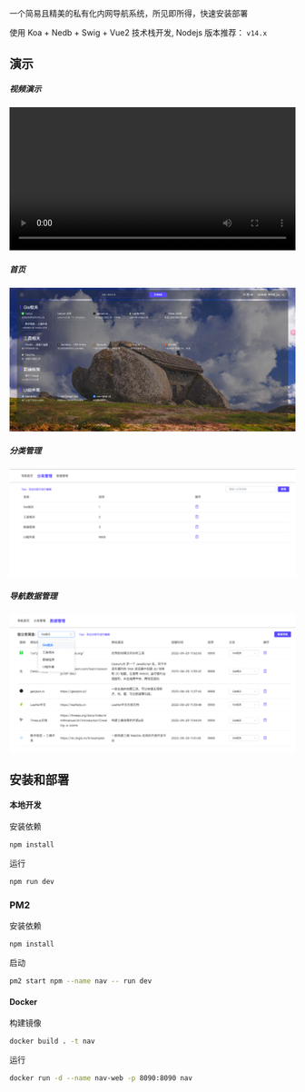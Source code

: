 一个简易且精美的私有化内网导航系统，所见即所得，快速安装部署

使用 Koa + Nedb + Swig + Vue2 技术栈开发, Nodejs 版本推荐：  `v14.x`


## 演示

##### 视频演示

<video width="100%" height="auto" controls>
  <source src="./docs/videos/show.mp4" type="video/mp4">
</video>

##### 首页

![首页](./docs/images/home.png)


##### 分类管理

![分类管理](./docs/images/type.png)

##### 导航数据管理

![导航数据管理](./docs/images/nav.png)


## 安装和部署

#### 本地开发

安装依赖

```bash
npm install
```

运行

```bash
npm run dev
```

### PM2 

安装依赖  

```bash
npm install
```

启动

```bash
pm2 start npm --name nav -- run dev
```


#### Docker

构建镜像

```bash
docker build . -t nav
```

运行

```bash
docker run -d --name nav-web -p 8090:8090 nav
```
